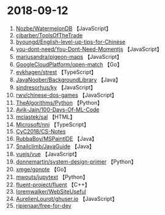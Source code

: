 # 2018-09-12

1. [Nozbe/WatermelonDB](https://github.com/Nozbe/WatermelonDB) 【JavaScript】
2. [cjbarber/ToolsOfTheTrade](https://github.com/cjbarber/ToolsOfTheTrade) 
3. [byoungd/English-level-up-tips-for-Chinese](https://github.com/byoungd/English-level-up-tips-for-Chinese) 
4. [you-dont-need/You-Dont-Need-Momentjs](https://github.com/you-dont-need/You-Dont-Need-Momentjs) 【JavaScript】
5. [mariusandra/pigeon-maps](https://github.com/mariusandra/pigeon-maps) 【JavaScript】
6. [GoogleCloudPlatform/open-match](https://github.com/GoogleCloudPlatform/open-match) 【Go】
7. [eykhagen/strest](https://github.com/eykhagen/strest) 【TypeScript】
8. [JavaNoober/BackgroundLibrary](https://github.com/JavaNoober/BackgroundLibrary) 【Java】
9. [sindresorhus/ky](https://github.com/sindresorhus/ky) 【JavaScript】
10. [rwv/chinese-dos-games](https://github.com/rwv/chinese-dos-games) 【JavaScript】
11. [TheAlgorithms/Python](https://github.com/TheAlgorithms/Python) 【Python】
12. [Avik-Jain/100-Days-Of-ML-Code](https://github.com/Avik-Jain/100-Days-Of-ML-Code) 
13. [mciastek/sal](https://github.com/mciastek/sal) 【HTML】
14. [Microsoft/nni](https://github.com/Microsoft/nni) 【TypeScript】
15. [CyC2018/CS-Notes](https://github.com/CyC2018/CS-Notes) 
16. [RubbaBoy/MSPaintIDE](https://github.com/RubbaBoy/MSPaintIDE) 【Java】
17. [Snailclimb/JavaGuide](https://github.com/Snailclimb/JavaGuide) 【Java】
18. [vuejs/vue](https://github.com/vuejs/vue) 【JavaScript】
19. [donnemartin/system-design-primer](https://github.com/donnemartin/system-design-primer) 【Python】
20. [xmge/gonote](https://github.com/xmge/gonote) 【Go】
21. [mwouts/jupytext](https://github.com/mwouts/jupytext) 【Python】
22. [fluent-project/fluent](https://github.com/fluent-project/fluent) 【C++】
23. [loremwalker/WebSiteUseful](https://github.com/loremwalker/WebSiteUseful) 
24. [AurelienLourot/ghuser.io](https://github.com/AurelienLourot/ghuser.io) 【JavaScript】
25. [ripienaar/free-for-dev](https://github.com/ripienaar/free-for-dev) 

